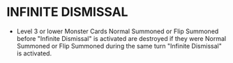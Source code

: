 # INFINITE DISMISSAL

*   Level 3 or lower Monster Cards Normal Summoned or Flip Summoned before "Infinite Dismissal" is activated are destroyed if they were Normal Summoned or Flip Summoned during the same turn "Infinite Dismissal" is activated.

